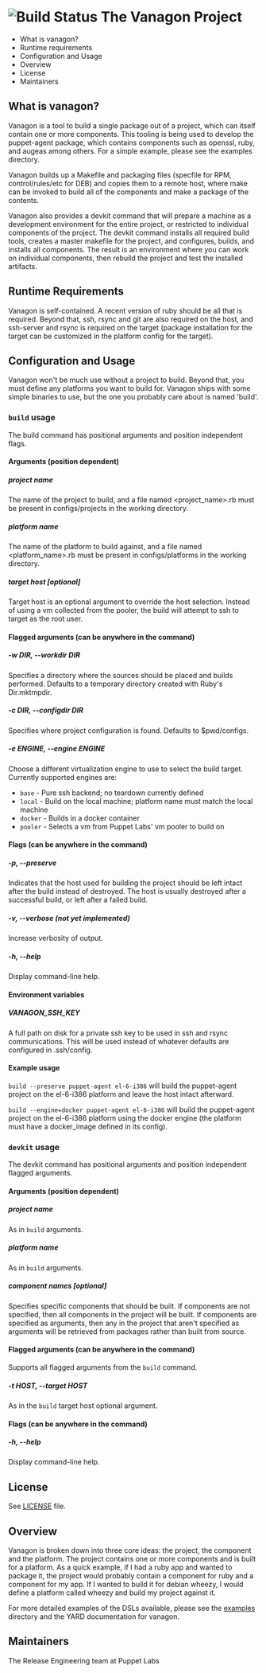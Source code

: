 ![Build Status](https://magnum.travis-ci.com/puppetlabs/vanagon.svg?token=A9NWBM3ogJqUCfos2gVF&branch=master)
The Vanagon Project
===
 * What is vanagon?
 * Runtime requirements
 * Configuration and Usage
 * Overview
 * License
 * Maintainers

What is vanagon?
---
Vanagon is a tool to build a single package out of a project, which can itself
contain one or more components. This tooling is being used to develop the
puppet-agent package, which contains components such as openssl, ruby, and
augeas among others. For a simple example, please see the examples directory.

Vanagon builds up a Makefile and packaging files (specfile for RPM,
control/rules/etc for DEB) and copies them to a remote host, where make can be
invoked to build all of the components and make a package of the contents.

Vanagon also provides a devkit command that will prepare a machine as a
development environment for the entire project, or restricted to individual
components of the project. The devkit command installs all required build tools,
creates a master makefile for the project, and configures, builds, and installs
all components. The result is an environment where you can work on individual
components, then rebuild the project and test the installed artifacts.

Runtime Requirements
---
Vanagon is self-contained. A recent version of ruby should be all that is
required. Beyond that, ssh, rsync and git are also required on the host, and
ssh-server and rsync is required on the target (package installation for the
target can be customized in the platform config for the target).

Configuration and Usage
---
Vanagon won't be much use without a project to build. Beyond that, you must
define any platforms you want to build for. Vanagon ships with some simple
binaries to use, but the one you probably care about is named 'build'.

### `build` usage

The build command has positional arguments and position independent flags.

#### Arguments (position dependent)

##### project name
The name of the project to build, and a file named \<project\_name\>.rb must be
present in configs/projects in the working directory.

##### platform name
The name of the platform to build against, and a file named
\<platform\_name\>.rb must be present in configs/platforms in the working
directory.

##### target host [optional]
Target host is an optional argument to override the host selection. Instead of using
a vm collected from the pooler, the build will attempt to ssh to target as the
root user.

#### Flagged arguments (can be anywhere in the command)

##### -w DIR, --workdir DIR
Specifies a directory where the sources should be placed and builds performed.
Defaults to a temporary directory created with Ruby's Dir.mktmpdir.

##### -c DIR, --configdir DIR
Specifies where project configuration is found. Defaults to $pwd/configs.

##### -e ENGINE, --engine ENGINE
Choose a different virtualization engine to use to select the build target.
Currently supported engines are:
* `base` - Pure ssh backend; no teardown currently defined
* `local` - Build on the local machine; platform name must match the local machine
* `docker` - Builds in a docker container
* `pooler` - Selects a vm from Puppet Labs' vm pooler to build on

#### Flags (can be anywhere in the command)

##### -p, --preserve
Indicates that the host used for building the project should be left intact
after the build instead of destroyed. The host is usually destroyed after a
successful build, or left after a failed build.

##### -v, --verbose (not yet implemented)
Increase verbosity of output.

##### -h, --help
Display command-line help.

#### Environment variables

##### VANAGON\_SSH\_KEY
A full path on disk for a private ssh key to be used in ssh and rsync
communications. This will be used instead of whatever defaults are configured
in .ssh/config.

#### Example usage
`build --preserve puppet-agent el-6-i386` will build the puppet-agent project
on the el-6-i386 platform and leave the host intact afterward.

`build --engine=docker puppet-agent el-6-i386` will build the puppet-agent
project on the el-6-i386 platform using the docker engine (the platform must
have a docker\_image defined in its config).

### `devkit` usage

The devkit command has positional arguments and position independent flagged
arguments.

#### Arguments (position dependent)

##### project name
As in `build` arguments.

##### platform name
As in `build` arguments.

##### component names [optional]
Specifies specific components that should be built. If components are not
specified, then all components in the project will be built. If components
are specified as arguments, then any in the project that aren't specified
as arguments will be retrieved from packages rather than built from source.

#### Flagged arguments (can be anywhere in the command)

Supports all flagged arguments from the `build` command.

##### -t HOST, --target HOST
As in the `build` target host optional argument.

#### Flags (can be anywhere in the command)

##### -h, --help
Display command-line help.

License
---
See [LICENSE](LICENSE) file.

Overview
---
Vanagon is broken down into three core ideas: the project, the component and
the platform. The project contains one or more components and is built for a
platform. As a quick example, if I had a ruby app and wanted to package it, the
project would probably contain a component for ruby and a component for my app.
If I wanted to build it for debian wheezy, I would define a platform called
wheezy and build my project against it.

For more detailed examples of the DSLs available, please see the
[examples](examples) directory and the YARD documentation for vanagon.

Maintainers
---
The Release Engineering team at Puppet Labs
